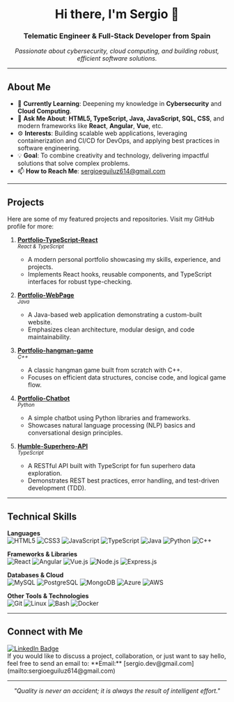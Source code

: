<h1 align="center">Hi there, I'm Sergio 👋</h1>
<h3 align="center">Telematic Engineer & Full-Stack Developer from Spain</h3>

<p align="center">
  <em>Passionate about cybersecurity, cloud computing, and building robust, efficient software solutions.</em>
</p>

---

## About Me

- 🌱 **Currently Learning**: Deepening my knowledge in **Cybersecurity** and **Cloud Computing**.  
- 💬 **Ask Me About**: **HTML5, TypeScript, Java, JavaScript, SQL, CSS**, and modern frameworks like **React**, **Angular**, **Vue**, etc.  
- ⚙️ **Interests**: Building scalable web applications, leveraging containerization and CI/CD for DevOps, and applying best practices in software engineering.  
- 💡 **Goal**: To combine creativity and technology, delivering impactful solutions that solve complex problems.  
- 📫 **How to Reach Me**: [sergioeguiluz614@gmail.com](mailto:sergioeguiluz614@gmail.com)

---

## Projects

Here are some of my featured projects and repositories. Visit my GitHub profile for more:

1. **[Portfolio-TypeScript-React](https://github.com/eguilser/portfolio-TypeScript-React)**  
   <sub><em>React & TypeScript</em></sub>  
   - A modern personal portfolio showcasing my skills, experience, and projects.  
   - Implements React hooks, reusable components, and TypeScript interfaces for robust type-checking.

2. **[Portfolio-WebPage](https://github.com/eguilser/Portfolio-WebPage)**  
   <sub><em>Java</em></sub>  
   - A Java-based web application demonstrating a custom-built website.  
   - Emphasizes clean architecture, modular design, and code maintainability.

3. **[Portfolio-hangman-game](https://github.com/eguilser/portfolio-hangman-game)**  
   <sub><em>C++</em></sub>  
   - A classic hangman game built from scratch with C++.  
   - Focuses on efficient data structures, concise code, and logical game flow.

4. **[Portfolio-Chatbot](https://github.com/eguilser/Portfolio-Chatbot)**  
   <sub><em>Python</em></sub>  
   - A simple chatbot using Python libraries and frameworks.  
   - Showcases natural language processing (NLP) basics and conversational design principles.

5. **[Humble-Superhero-API](https://github.com/eguilser/Humble-Superhero-API)**  
   <sub><em>TypeScript</em></sub>  
   - A RESTful API built with TypeScript for fun superhero data exploration.  
   - Demonstrates REST best practices, error handling, and test-driven development (TDD).

---

## Technical Skills

**Languages**  
![HTML5](https://img.shields.io/badge/-HTML5-E34F26?style=flat&logo=html5&logoColor=white)
![CSS3](https://img.shields.io/badge/-CSS3-1572B6?style=flat&logo=css3&logoColor=white)
![JavaScript](https://img.shields.io/badge/-JavaScript-F7DF1E?style=flat&logo=javascript&logoColor=black)
![TypeScript](https://img.shields.io/badge/-TypeScript-007ACC?style=flat&logo=typescript&logoColor=white)
![Java](https://img.shields.io/badge/-Java-007396?style=flat&logo=java&logoColor=white)
![Python](https://img.shields.io/badge/-Python-3776AB?style=flat&logo=python&logoColor=white)
![C++](https://img.shields.io/badge/-C++-00599C?style=flat&logo=c%2B%2B&logoColor=white)

**Frameworks & Libraries**  
![React](https://img.shields.io/badge/-React-61DAFB?style=flat&logo=react&logoColor=black)
![Angular](https://img.shields.io/badge/-Angular-DD0031?style=flat&logo=angular&logoColor=white)
![Vue.js](https://img.shields.io/badge/-Vue.js-42B883?style=flat&logo=vue.js&logoColor=white)
![Node.js](https://img.shields.io/badge/-Node.js-339933?style=flat&logo=node.js&logoColor=white)
![Express.js](https://img.shields.io/badge/-Express.js-000000?style=flat&logo=express&logoColor=white)

**Databases & Cloud**  
![MySQL](https://img.shields.io/badge/-MySQL-4479A1?style=flat&logo=mysql&logoColor=white)
![PostgreSQL](https://img.shields.io/badge/-PostgreSQL-336791?style=flat&logo=postgresql&logoColor=white)
![MongoDB](https://img.shields.io/badge/-MongoDB-47A248?style=flat&logo=mongodb&logoColor=white)
![Azure](https://img.shields.io/badge/-Azure-0089D6?style=flat&logo=microsoft-azure&logoColor=white)
![AWS](https://img.shields.io/badge/-AWS-232F3E?style=flat&logo=amazon-aws&logoColor=white)

**Other Tools & Technologies**  
![Git](https://img.shields.io/badge/-Git-F05032?style=flat&logo=git&logoColor=white)
![Linux](https://img.shields.io/badge/-Linux-FCC624?style=flat&logo=linux&logoColor=black)
![Bash](https://img.shields.io/badge/-Bash-4EAA25?style=flat&logo=gnubash&logoColor=white)
![Docker](https://img.shields.io/badge/-Docker-2496ED?style=flat&logo=docker&logoColor=white)

---

## Connect with Me

<a href="https://linkedin.com/in/sergio eguíluz" target="_blank" rel="noreferrer">
  <img src="https://img.shields.io/badge/-LinkedIn-0077B5?style=flat&logo=linkedin&logoColor=white" alt="LinkedIn Badge"/>
</a>  
<br>
If you would like to discuss a project, collaboration, or just want to say hello, feel free to send an email to:  
**Email:** [sergio.dev@gmail.com](mailto:sergioeguiluz614@gmail.com)

---

<!-- Optionally include GitHub stats if you'd like:
<p align="center">
  <img src="https://github-readme-stats.vercel.app/api?username=eguilser&show_icons=true&theme=dark" alt="eguilser's GitHub stats" />
  <img src="https://github-readme-stats.vercel.app/api/top-langs/?username=eguilser&layout=compact&theme=dark" alt="Top Languages"/>
</p>
-->

<p align="center">
  <i>"Quality is never an accident; it is always the result of intelligent effort."</i>
</p>

